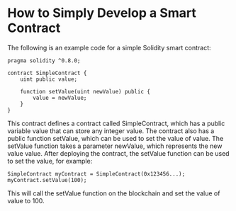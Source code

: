 # How to Simply Develop a Smart Contract

The following is an example code for a simple Solidity smart contract:

```solidity
pragma solidity ^0.8.0;

contract SimpleContract {
    uint public value;

    function setValue(uint newValue) public {
        value = newValue;
    }
}
```

This contract defines a contract called SimpleContract, which has a public variable value that can store any integer value. The contract also has a public function setValue, which can be used to set the value of value. The setValue function takes a parameter newValue, which represents the new value value. After deploying the contract, the setValue function can be used to set the value, for example:
```solidity
SimpleContract myContract = SimpleContract(0x123456...); 
myContract.setValue(100);
```

This will call the setValue function on the blockchain and set the value of value to 100.

